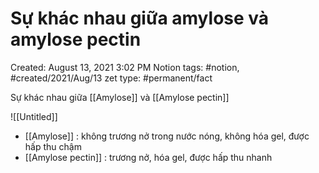 # Sự khác nhau giữa amylose và amylose pectin

Created: August 13, 2021 3:02 PM
Notion tags: #notion, #created/2021/Aug/13
zet type: #permanent/fact

Sự khác nhau giữa [[Amylose]] và [[Amylose pectin]] 

![[Untitled]]

- [[Amylose]] : không trương nở trong nước nóng, không hóa gel, được hấp thu chậm
- [[Amylose pectin]] : trương nở, hóa gel, được hấp thu nhanh